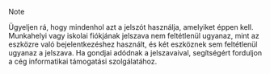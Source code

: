   > [!NOTE]
  > Ügyeljen rá, hogy mindenhol azt a jelszót használja, amelyiket éppen kell. Munkahelyi vagy iskolai fiókjának jelszava nem feltétlenül ugyanaz, mint az eszközre való bejelentkezéshez használt, és két eszköznek sem feltétlenül ugyanaz a jelszava. Ha gondjai adódnak a jelszavaival, segítségért forduljon a cég informatikai támogatási szolgálatához.
